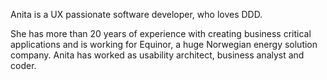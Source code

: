 Anita is a UX passionate software developer, who loves DDD. 

She has more than 20 years of experience with creating business critical applications and is working for Equinor, a huge Norwegian energy solution company. Anita has worked as usability architect, business analyst and coder. 